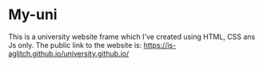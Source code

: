 # My-uni
This is a university website frame which I've created using HTML, CSS ans Js only.
The public link to the website is: https://is-aglitch.github.io/university.github.io/
